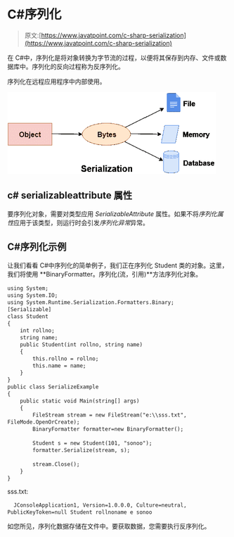 # C#序列化

> 原文:[https://www.javatpoint.com/c-sharp-serialization](https://www.javatpoint.com/c-sharp-serialization)

在 C#中，序列化是将对象转换为字节流的过程，以便将其保存到内存、文件或数据库中。序列化的反向过程称为反序列化。

序列化在远程应用程序中内部使用。

![C# serialization](img/ab04e1d4aa9a9498018a8755a4e27d90.png)

## c# serializableattribute 属性

要序列化对象，需要对类型应用 *SerializableAttribute* 属性。如果不将*序列化属性*应用于该类型，则运行时会引发*序列化异常*异常。

## C#序列化示例

让我们看看 C#中序列化的简单例子，我们正在序列化 Student 类的对象。这里，我们将使用 **BinaryFormatter。序列化(流，引用)**方法序列化对象。

```
using System;
using System.IO;
using System.Runtime.Serialization.Formatters.Binary;
[Serializable]
class Student
{
    int rollno;
    string name;
    public Student(int rollno, string name)
    {
        this.rollno = rollno;
        this.name = name;
    }
}
public class SerializeExample
{
    public static void Main(string[] args)
    {
        FileStream stream = new FileStream("e:\\sss.txt", FileMode.OpenOrCreate);
        BinaryFormatter formatter=new BinaryFormatter();

        Student s = new Student(101, "sonoo");
        formatter.Serialize(stream, s);

        stream.Close();
    }
}

```

sss.txt:

```
  JConsoleApplication1, Version=1.0.0.0, Culture=neutral, PublicKeyToken=null Student rollnoname e sonoo

```

如您所见，序列化数据存储在文件中。要获取数据，您需要执行反序列化。